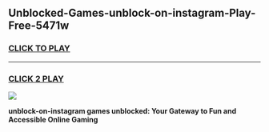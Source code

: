 
## Unblocked-Games-unblock-on-instagram-Play-Free-5471w
<h3>
<a href="https://premium76.site?title=unblock-on-instagram&ref=21A">CLICK TO PLAY</a></h3>
<hr>

<h3>
<a href="https://premium76.site?title=unblock-on-instagram&ref=21A">CLICK 2 PLAY</a>
  
</h3>

<a href="https://premium76.site?title=unblock-on-instagram&ref=21A"><img src="https://clearcache.store/games.png"></a>


**unblock-on-instagram games unblocked: Your Gateway to Fun and Accessible Online Gaming**
